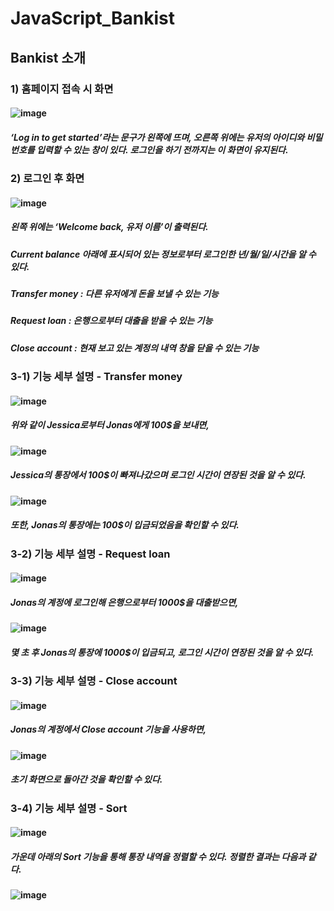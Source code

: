 # JavaScript_Bankist

## Bankist 소개
### 1) 홈페이지 접속 시 화면
#### ![image](https://user-images.githubusercontent.com/63658525/108591198-ce6fcc80-73aa-11eb-896d-657fe47e2533.png)
##### ‘Log in to get started’라는 문구가 왼쪽에 뜨며, 오른쪽 위에는 유저의 아이디와 비밀번호를 입력할 수 있는 창이 있다. 로그인을 하기 전까지는 이 화면이 유지된다. 



### 2) 로그인 후 화면
#### ![image](https://user-images.githubusercontent.com/63658525/108591230-f9f2b700-73aa-11eb-87d3-0b211aecfc20.png)
##### 왼쪽 위에는 ‘Welcome back, 유저 이름’이 출력된다. 
##### Current balance 아래에 표시되어 있는 정보로부터 로그인한 년/월/일/시간을 알 수 있다. 
##### Transfer money : 다른 유저에게 돈을 보낼 수 있는 기능
##### Request loan : 은행으로부터 대출을 받을 수 있는 기능
##### Close account : 현재 보고 있는 계정의 내역 창을 닫을 수 있는 기능



### 3-1) 기능 세부 설명 - Transfer money
#### ![image](https://user-images.githubusercontent.com/63658525/108591275-3aeacb80-73ab-11eb-94ba-84af98ccaf22.png)
##### 위와 같이 Jessica로부터 Jonas에게 100$을 보내면,

#### ![image](https://user-images.githubusercontent.com/63658525/108591290-56ee6d00-73ab-11eb-94e2-00801440e367.png)
##### Jessica의 통장에서 100$이 빠져나갔으며 로그인 시간이 연장된 것을 알 수 있다. 

#### ![image](https://user-images.githubusercontent.com/63658525/108591321-88ffcf00-73ab-11eb-93e9-a3441f910c58.png)
##### 또한, Jonas의 통장에는 100$이 입금되었음을 확인할 수 있다. 


### 3-2) 기능 세부 설명 - Request loan
#### ![image](https://user-images.githubusercontent.com/63658525/108591354-afbe0580-73ab-11eb-8d8b-b514481b7f74.png)
##### Jonas의 계정에 로그인해 은행으로부터 1000$을 대출받으면, 
#### ![image](https://user-images.githubusercontent.com/63658525/108591377-d1b78800-73ab-11eb-8bda-ad408e1f6b10.png)
##### 몇 초 후 Jonas의 통장에 1000$이 입금되고, 로그인 시간이 연장된 것을 알 수 있다. 


### 3-3) 기능 세부 설명 - Close account
#### ![image](https://user-images.githubusercontent.com/63658525/108591484-599d9200-73ac-11eb-8c58-907c6fda4341.png)
##### Jonas의 계정에서 Close account 기능을 사용하면, 

#### ![image](https://user-images.githubusercontent.com/63658525/108591512-7c2fab00-73ac-11eb-94ea-b4d35640270a.png)
##### 초기 화면으로 돌아간 것을 확인할 수 있다. 


### 3-4) 기능 세부 설명 - Sort
#### ![image](https://user-images.githubusercontent.com/63658525/108591550-a97c5900-73ac-11eb-91fd-b603056d06e6.png)
##### 가운데 아래의 Sort 기능을 통해 통장 내역을 정렬할 수 있다. 정렬한 결과는 다음과 같다. 
#### ![image](https://user-images.githubusercontent.com/63658525/108591566-b8fba200-73ac-11eb-98e5-8abda08beefa.png)
